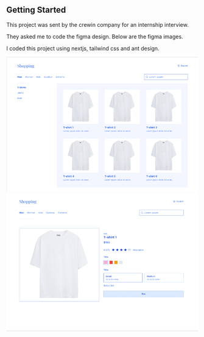 ## Getting Started

This project was sent by the crewin company for an internship interview. 

They asked me to code the figma design. Below are the figma images.

I coded this project using nextjs, tailwind css and ant design.

![alt text](image.png)![alt text](image-1.png)

